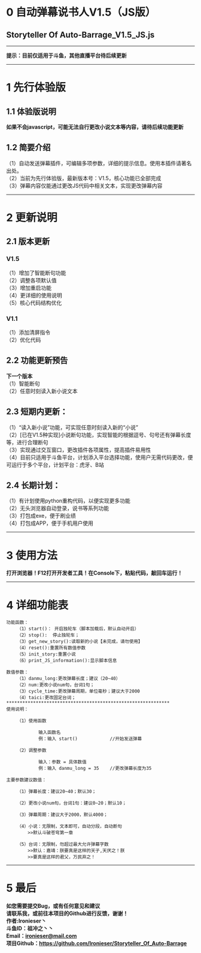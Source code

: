 # 0  自动弹幕说书人V1.5（JS版）
## Storyteller Of Auto-Barrage_V1.5_JS.js
***************************************************************
**提示：目前仅适用于斗鱼，其他直播平台待后续更新**  
***************************************************************
  
# 1  先行体验版
## 1.1  体验版说明
**如果不会javascript，可能无法自行更改小说文本等内容，请待后续功能更新** 

## 1.2  简要介绍
（1）自动发送弹幕插件，可编辑多项参数，详细的提示信息。使用本插件请著名出处。    
（2）当前为先行体验版，最新版本号：V1.5，核心功能已全部完成   
（3）弹幕内容仅能通过更改JS代码中相关文本，实现更改弹幕内容  
***************************************************************
# 2  更新说明
## 2.1  版本更新
### V1.5
（1）增加了智能断句功能  
（2）调整各项默认值  
（3）增加重启功能  
（4）更详细的使用说明  
（5）核心代码结构优化  
### V1.1
（1）添加清屏指令  
（2）优化代码   
## 2.2  功能更新预告
**下一个版本**  
（1）智能断句  
（2）任意时刻读入新小说文本  

## 2.3  短期内更新：
（1）“读入新小说”功能，可实现任意时刻读入新的“小说”  
（2）[已在V1.5种实现]小说断句功能，实现智能的根据逗号、句号还有弹幕长度等，进行合理断句  
（3）实现通过交互窗口，更改插件各项属性，提高插件易用性  
（4）目前只适用于斗鱼平台，计划添入平台选择功能，使用户无需代码更改，便可运行于多个平台，计划平台：虎牙、B站  

## 2.4  长期计划：
（1）有计划使用python重构代码，以便实现更多功能  
（2）无头浏览器自动登录，说书等系列功能  
（3）打包成exe，便于刷业绩   	  
（4）打包成APP，便于手机用户使用  



***************************************************************

# 3  使用方法 
**打开浏览器！F12打开开发者工具！在Console下，粘贴代码，敲回车运行！**  

***************************************************************
# 4  详细功能表
					
	功能函数：
		（1）start()：	开启独轮车（脚本加载后，默认自动开启）
		（2）stop():	停止独轮车；
		（3）get_new_story():读取新的小说【未完成，请勿使用】
		（4）reset():重置所有数值参数
		（5）init_story:重置小说
		（6）print_JS_information():显示脚本信息

	数值参数：
		（1）danmu_long:更改弹幕长度；建议（20~40）
		（2）num:更改小说num句，台词1句；
		（3）cycle_time:更改弹幕周期，单位毫秒；建议大于2000
		（4）taici:更改固定台词；
	*************************************************************
	使用说明：

		（1）使用函数

				输入函数名
				例：输入 start()			//开始发送弹幕

		（2）调整参数

				输入：参数 = 具体数值
				例：输入 danmu_long = 35 	//更改弹幕长度为35

	主要参数建议数值：

		（1）弹幕长度：建议20~40；默认30；

		（2）更改小说num句，台词1句：建议0~20；默认10；

		（3）弹幕周期：建议大于2000，默认4000；

		（4）小说：无限制，文本即可，自动分段，自动断句
			>>默认斗破苍穹第一章

		（5）台词：无限制，勿超过最大允许弹幕字数
			>>默认：嘉靖：朕要真是这样的天子,天厌之！朕			
			>>要真是这样的君父，万民弃之！
********************************************************************
# 5  最后	
	
**如您需要提交Bug，或有任何意见和建议**  
**请联系我，或前往本项目的Github进行反馈，谢谢！**  
**作者:Ironieser丶**    	
**斗鱼ID：祖冲之丶丶**    
**Email：ironieser@mail.com**    
**项目Github：https://github.com/Ironieser/Storyteller_Of_Auto-Barrage**    
